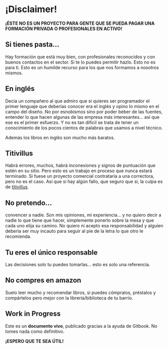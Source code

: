 # ¡Disclaimer!

**¡ÉSTE NO ES UN PROYECTO PARA GENTE QUE SE PUEDA PAGAR UNA FORMACIÓN PRIVADA O PROFESIONALES EN ACTIVO!**

## Si tienes pasta…

Hay formación que está muy bien, con profesionales reconocidos y con buenos contactos en el sector. Si te lo puedes permitir hazlo. Esto no es para ti. Esto es un humilde recurso para los que nos formamos a nosotros mismos.

## En inglés

Decía un compañero al que admiro que si quieres ser programador el primer lenguaje que deberías conocer era el inglés y opino lo mismo en el campo del diseño. No por esnobismos sino por poder beber de las fuentes, entender lo que hacen algunas de las empresa más interesantes… así que ese es el primer esfuerzo. Y no es tan difícil se trata de tener un conocimiento de los pocos cientos de palabras que usamos a nivel técnico.

Además los libros en inglés son mucho más baratos.‌

## Titivillus

Habrá errores, muchos, habrá inconexiones y signos de puntuación que estén en su sitio. Pero esto es un trabajo en proceso que nunca estará terminado. Si fuese un proyecto comercial contrataría a una correctora, pero no es el caso. Así que si hay algún fallo, que seguro que si, la culpa es de [titivillus](https://anchor.fm/dashboard/episode/e2psol).

## No pretendo…

convencer a nadie. Son mis opiniones, mi experiencia… y no quiero decir a nadie lo que tiene que hacer, simplemente ponerlo sobre la mesa y que cada uno elija su camino. No quiero ni acepto esa responsabilidad y alguien debería ser muy incauto para seguir al pie de la letra lo que otro le recomienda.

## Tu eres el único responsable

Las decisiones solo tu puedes tomarlas… esto es solo una referencia.

## No compres en amazon

Suelo leer mucho y recomendar libros, si puedes cómpralos, préstalos y compártelos pero mejor con la librería/biblioteca de tu barrio.

## Work in Progress

Este es un **documento vivo**, publicado gracias a la ayuda de Gitbook. No tomes nada como definitivo.

**¡ESPERO QUE TE SEA ÚTIL!**

